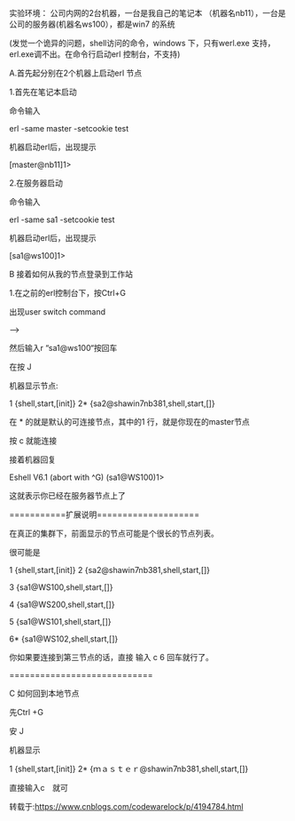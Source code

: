实验环境： 公司内网的2台机器，一台是我自己的笔记本 （机器名nb11），一台是公司的服务器(机器名ws100），都是win7 的系统

(发觉一个诡异的问题，shell访问的命令，windows 下，只有werl.exe 支持，erl.exe调不出。在命令行启动erl 控制台，不支持)

A.首先起分别在2个机器上启动erl 节点

1.首先在笔记本启动

命令输入

erl -same master -setcookie test

机器启动erl后，出现提示

[master@nb11]1>

 

2.在服务器启动

命令输入

erl -same sa1 -setcookie test

机器启动erl后，出现提示

[sa1@ws100]1>

B 接着如何从我的节点登录到工作站

1.在之前的erl控制台下，按Ctrl+G

出现user switch command

-->

然后输入r  “sa1@ws100“按回车

在按 J

机器显示节点:

1  {shell,start,[init]}
 2* {sa2@shawin7nb381,shell,start,[]}


在 * 的就是默认的可连接节点，其中的1 行，就是你现在的master节点

按 c 就能连接

接着机器回复

Eshell V6.1  (abort with ^G)
(sa1@WS100)1>

这就表示你已经在服务器节点上了

===========扩展说明====================

在真正的集群下，前面显示的节点可能是个很长的节点列表。

很可能是

1  {shell,start,[init]}
 2 {sa2@shawin7nb381,shell,start,[]}

 3 {sa1@WS100,shell,start,[]}

 4  {sa1@WS200,shell,start,[]}

 5 {sa1@WS101,shell,start,[]}

 6* {sa1@WS102,shell,start,[]}

你如果要连接到第三节点的话，直接 输入 c 6 回车就行了。

============================

 

C 如何回到本地节点

先Ctrl +G

安 J

机器显示

1  {shell,start,[init]}
 2* {ｍａｓｔｅｒ@shawin7nb381,shell,start,[]}

直接输入c　就可

 

转载于:https://www.cnblogs.com/codewarelock/p/4194784.html